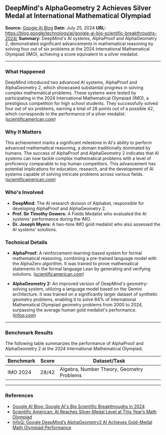 ## DeepMind's AlphaGeometry 2 Achieves Silver Medal at International Mathematical Olympiad

**Source:** [Google AI Blog](https://blog.google/technology/ai/google-ai-big-scientific-breakthroughs-2024/)
**Date:** July 25, 2024
**URL:** https://blog.google/technology/ai/google-ai-big-scientific-breakthroughs-2024/
**Summary:** DeepMind's AI systems, AlphaProof and AlphaGeometry 2, demonstrated significant advancements in mathematical reasoning by solving four out of six problems at the 2024 International Mathematical Olympiad (IMO), achieving a score equivalent to a silver medalist.

---

### What Happened

DeepMind introduced two advanced AI systems, AlphaProof and AlphaGeometry 2, which showcased substantial progress in solving complex mathematical problems. These systems were tested by participating in the 2024 International Mathematical Olympiad (IMO), a prestigious competition for high school students. They successfully solved four out of six problems, earning a total of 28 points out of a possible 42, which corresponds to the performance of a silver medalist.  ([scientificamerican.com](https://www.scientificamerican.com/article/ai-reaches-silver-medal-level-at-this-years-math-olympiad/))

### Why It Matters

This achievement marks a significant milestone in AI's ability to perform advanced mathematical reasoning, a domain traditionally dominated by humans. The success of AlphaProof and AlphaGeometry 2 indicates that AI systems can now tackle complex mathematical problems with a level of proficiency comparable to top human competitors. This advancement has potential implications for education, research, and the development of AI systems capable of solving intricate problems across various fields.  ([scientificamerican.com](https://www.scientificamerican.com/article/ai-reaches-silver-medal-level-at-this-years-math-olympiad/))

### Who's Involved

- **DeepMind:** The AI research division of Alphabet, responsible for developing AlphaProof and AlphaGeometry 2.
- **Prof. Sir Timothy Gowers:** A Fields Medalist who evaluated the AI systems' performance during the IMO.
- **Dr. Joseph Myers:** A two-time IMO gold medalist who also assessed the AI systems' solutions.

### Technical Details

- **AlphaProof:** A reinforcement-learning-based system for formal mathematical reasoning, combining a pre-trained language model with the AlphaZero algorithm. It was trained to prove mathematical statements in the formal language Lean by generating and verifying solutions.  ([scientificamerican.com](https://www.scientificamerican.com/article/ai-reaches-silver-medal-level-at-this-years-math-olympiad/))

- **AlphaGeometry 2:** An improved version of DeepMind's geometry-solving system, utilizing a language model based on the Gemini architecture. It was trained on a significantly larger dataset of synthetic geometry problems, enabling it to solve 84% of International Mathematical Olympiad geometry problems from 2000 to 2024, surpassing the average human gold medalist's performance.  ([infoq.com](https://www.infoq.com/news/2025/02/deepmind-alphageom2/))

---

### Benchmark Results

The following table summarizes the performance of AlphaProof and AlphaGeometry 2 at the 2024 International Mathematical Olympiad:

| Benchmark | Score | Dataset/Task                  |
|-----------|-------|------------------------------|
| IMO 2024  | 28/42 | Algebra, Number Theory, Geometry Problems |

---

### References

- [Google AI Blog: Google AI's Big Scientific Breakthroughs in 2024](https://blog.google/technology/ai/google-ai-big-scientific-breakthroughs-2024/)
- [Scientific American: AI Reaches Silver-Medal Level at This Year’s Math Olympiad](https://www.scientificamerican.com/article/ai-reaches-silver-medal-level-at-this-years-math-olympiad/)
- [InfoQ: Google DeepMind’s AlphaGeometry2 AI Achieves Gold-Medal Math Olympiad Performance](https://www.infoq.com/news/2025/02/deepmind-alphageom2/)